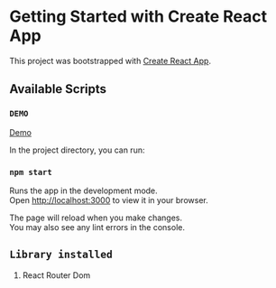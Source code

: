 # Getting Started with Create React App

This project was bootstrapped with [Create React App](https://github.com/facebook/create-react-app).

## Available Scripts

### `DEMO`
[Demo](https://qpi-test.herokuapp.com/)

In the project directory, you can run:

### `npm start`

Runs the app in the development mode.\
Open [http://localhost:3000](http://localhost:3000) to view it in your browser.

The page will reload when you make changes.\
You may also see any lint errors in the console.

## `Library installed`
1. React Router Dom

